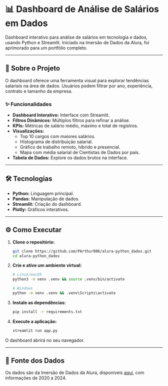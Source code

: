 # 📊 Dashboard de Análise de Salários em Dados

Dashboard interativo para análise de salários em tecnologia e dados, usando Python e Streamlit. Iniciado na Imersão de Dados da Alura, foi aprimorado para um portfólio completo.

---

## 🚀 Sobre o Projeto

O dashboard oferece uma ferramenta visual para explorar tendências salariais na área de dados. Usuários podem filtrar por ano, experiência, contrato e tamanho da empresa.

### ✨ Funcionalidades

- **Dashboard Interativo:** Interface com Streamlit.
- **Filtros Dinâmicos:** Múltiplos filtros para refinar a análise.
- **KPIs:** Métricas de salário médio, máximo e total de registros.
- **Visualizações:**
  - Top 10 cargos com maiores salários.
  - Histograma de distribuição salarial.
  - Gráfico de trabalho remoto, híbrido e presencial.
  - Mapa com média salarial de Cientistas de Dados por país.
- **Tabela de Dados:** Explore os dados brutos na interface.

---

## 🛠️ Tecnologias

- **Python:** Linguagem principal.
- **Pandas:** Manipulação de dados.
- **Streamlit:** Criação do dashboard.
- **Plotly:** Gráficos interativos.

---

## ⚙️ Como Executar

1.  **Clone o repositório:**
    ```bash
    git clone https://github.com/PArthur006/alura-python_dados.git
    cd alura-python_dados
    ```

2.  **Crie e ative um ambiente virtual:**
    ```bash
    # Linux/macOS
    python3 -m venv .venv && source .venv/bin/activate

    # Windows
    python -m venv .venv && .venv\Scripts\activate
    ```

3.  **Instale as dependências:**
    ```bash
    pip install -r requirements.txt
    ```

4.  **Execute a aplicação:**
    ```bash
    streamlit run app.py
    ```

O dashboard abrirá no seu navegador.

---

## 📄 Fonte dos Dados

Os dados são da Imersão de Dados da Alura, disponíveis [aqui](https://raw.githubusercontent.com/guilhermeonrails/data-jobs/refs/heads/main/salaries.csv), com informações de 2020 a 2024.
